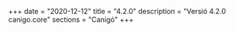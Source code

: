 +++
date        = "2020-12-12"
title       = "4.2.0"
description = "Versió 4.2.0 canigo.core"
sections    = "Canigó"
+++
